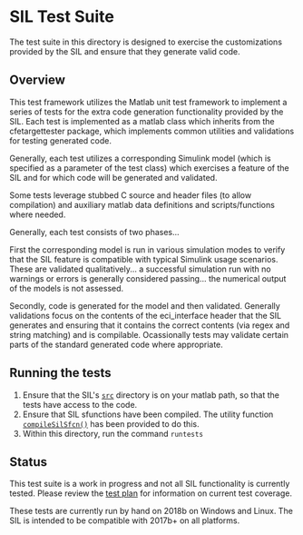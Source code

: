 # SIL Test Suite

The test suite in this directory is designed to exercise the customizations provided by the SIL and ensure that they generate valid code.

## Overview

This test framework utilizes the Matlab unit test framework to implement a series of tests for the extra code generation functionality provided by the SIL. Each test is implemented as a matlab class which inherits from the cfetargettester package, which implements common utilities and validations for testing generated code.

Generally, each test utilizes a corresponding Simulink model (which is specified as a parameter of the test class) which exercises a feature of the SIL and for which code will be generated and validated. 

Some tests leverage stubbed C source and header files (to allow compilation) and auxiliary matlab data definitions and scripts/functions where needed.

Generally, each test consists of two phases... 

First the corresponding model is run in various simulation modes to verify that the SIL feature is compatible with typical Simulink usage scenarios. These are validated qualitatively... a successful simulation run with no warnings or errors is generally considered passing... the numerical output of the models is not assessed. 

Secondly, code is generated for the model and then validated. Generally validations focus on the contents of the eci_interface header that the SIL generates and ensuring that it contains the correct contents (via regex and string matching) and is compilable. Ocassionally tests may validate certain parts of the standard generated code where appropriate. 

## Running the tests

1. Ensure that the SIL's [`src`](../../src) directory is on your matlab path, so that the tests have access to the code.
1. Ensure that SIL sfunctions have been compiled. The utility function [`compileSilSfcn()`](../../src/util/compileSilSfcn.m) has been provided to do this.
1. Within this directory, run the command `runtests`

## Status

This test suite is a work in progress and not all SIL functionality is currently tested. Please review the [test plan](../doc/TestPlan.xlsx) for information on current test coverage.

These tests are currently run by hand on 2018b on Windows and Linux. The SIL is intended to be compatible with 2017b+ on all platforms.

